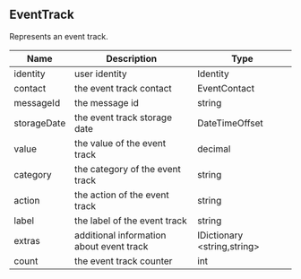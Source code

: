 ## EventTrack

Represents an event track.

| Name                     | Description                                    | Type                         |
|--------------------------|------------------------------------------------|------------------------------|
| identity                 | user identity                                  | Identity                     |
| contact                  | the event track contact                        | EventContact                 |
| messageId                | the message id                                 | string                       |
| storageDate              | the event track storage date                   | DateTimeOffset               |
| value                    | the value of the event track                   | decimal                      |
| category                 | the category of the event track                | string                       |
| action                   | the action of the event track                  | string                       |
| label                    | the label of the event track                   | string                       |
| extras                   | additional information about event track       | IDictionary \<string,string> |
| count                    | the event track counter                        | int                          |